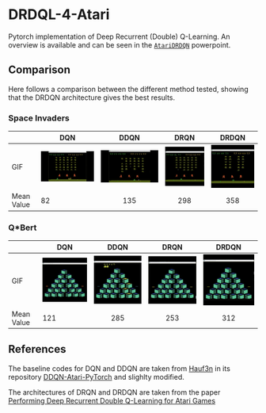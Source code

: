 # DRDQL-4-Atari
Pytorch implementation of Deep Recurrent (Double) Q-Learning. An overview is available and can be seen in the [`AtariDRDQN`](AtariDRDQN.pptx) powerpoint.

## Comparison
Here follows a comparison between the different method tested, showing that the DRDQN architecture gives the best results.

### Space Invaders

|    | DQN  | DDQN | DRQN | DRDQN |
| -- | --- |:-----:|:----:|:-----:|
| GIF | ![alt text](https://github.com/LucaCorvitto/DRDQL-4-Atari/blob/main/gifs/DQN_SI.gif)| ![alt text](https://github.com/LucaCorvitto/DRDQL-4-Atari/blob/main/gifs/DDQN_SI.gif) | ![alt text](https://github.com/LucaCorvitto/DRDQL-4-Atari/blob/main/gifs/DRQN_SI.gif) | ![alt text](https://github.com/LucaCorvitto/DRDQL-4-Atari/blob/main/gifs/DRDQN_SI.gif) |
| Mean Value | 82 | 135 | 298 | 358 |-->

### Q*Bert
|    | DQN  | DDQN | DRQN | DRDQN |
| -- | ---- |:----:|:----:|:-----:|
| GIF | ![alt text](https://github.com/LucaCorvitto/DRDQL-4-Atari/blob/main/gifs/DQN_QB.gif) | ![alt text](https://github.com/LucaCorvitto/DRDQL-4-Atari/blob/main/gifs/DDQN_QB.gif) | ![alt text](https://github.com/LucaCorvitto/DRDQL-4-Atari/blob/main/gifs/DRQN_QB.gif) | ![alt text](https://github.com/LucaCorvitto/DRDQL-4-Atari/blob/main/gifs/DRDQN_QB.gif) |
| Mean Value | 121 | 285 | 253 | 312 |


## References
The baseline codes for DQN and DDQN are taken from [Hauf3n](https://github.com/Hauf3n) in its repository [DDQN-Atari-PyTorch](https://github.com/Hauf3n/DDQN-Atari-PyTorch) and slighlty modified.

The architectures of DRQN and DRDQN are taken from the paper [Performing Deep Recurrent Double Q-Learning for Atari Games](https://www.researchgate.net/publication/340060033_Performing_Deep_Recurrent_Double_Q-Learning_for_Atari_Games)
